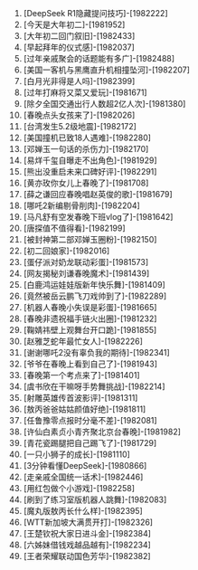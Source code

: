 
1. [DeepSeek R1隐藏提问技巧]-[1982222]
1. [今天是大年初二]-[1981952]
1. [大年初二回门叙旧]-[1982433]
1. [早起拜年的仪式感]-[1982037]
1. [过年亲戚聚会的话题能有多广]-[1982488]
1. [美国一客机与黑鹰直升机相撞坠河]-[1982207]
1. [白月光非得是人吗]-[1982399]
1. [过年打麻将又菜又爱玩]-[1981671]
1. [除夕全国交通出行人数超2亿人次]-[1981380]
1. [春晚点头女孩来了]-[1982026]
1. [台湾发生5.2级地震]-[1982172]
1. [美国撞机已致18人遇难]-[1982280]
1. [邓婵玉一句话的杀伤力]-[1982170]
1. [易烊千玺自曝走不出角色]-[1981929]
1. [熊出没重启未来口碑好评]-[1982291]
1. [黄亦玫你女儿上春晚了]-[1981708]
1. [薛之谦回应春晚唱赵英俊的歌]-[1981679]
1. [哪吒2新编剔骨削肉]-[1982204]
1. [马凡舒有空发春晚下班vlog了]-[1981642]
1. [唐探值不值得看]-[1982199]
1. [被封神第二部邓婵玉圈粉]-[1982150]
1. [初二回娘家]-[1982016]
1. [蛋仔派对奶龙联动彩蛋]-[1981573]
1. [网友揭秘刘谦春晚魔术]-[1981439]
1. [白鹿鸿运娃娃版新年快乐舞]-[1981409]
1. [竟然被岳云鹏飞刀戏帅到了]-[1982289]
1. [机器人春晚小失误是彩蛋]-[1981665]
1. [春晚非遗祝福手链火出圈]-[1981232]
1. [鞠婧祎壁上观舞台开口跪]-[1981855]
1. [赵雅芝蛇年最忙女人]-[1982226]
1. [谢谢哪吒2没有辜负我的期待]-[1982341]
1. [爷爷在春晚上看到自己了]-[1981943]
1. [春晚第一个考点来了]-[1981401]
1. [虞书欣在干嘛呀手势舞挑战]-[1982214]
1. [射雕英雄传首波影评]-[1981311]
1. [敖丙爸爸姑姑颜值好绝]-[1981811]
1. [任鲁豫零点报时分毫不差]-[1982081]
1. [许仙白素贞小青齐聚北京台春晚]-[1981982]
1. [青花瓷踢腿把自己踢飞了]-[1981729]
1. [一只小狮子的成长]-[1981110]
1. [3分钟看懂DeepSeek]-[1980866]
1. [走亲戚全国统一话术]-[1982446]
1. [用红包做个小游戏]-[1982258]
1. [刷到了练习室版机器人跳舞]-[1982083]
1. [魔丸版敖丙长什么样]-[1982395]
1. [WTT新加坡大满贯开打]-[1982326]
1. [王楚钦祝大家日进斗金]-[1982384]
1. [六姊妹借钱戏越品越有]-[1982234]
1. [王者荣耀联动国色芳华]-[1982382]